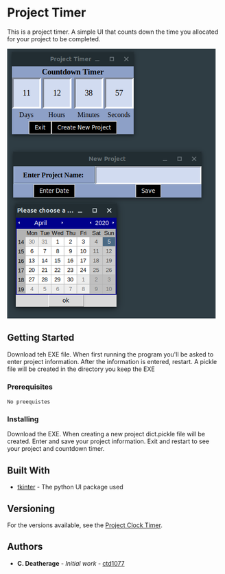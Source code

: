 # Project Timer

This is a project timer. A simple UI that counts down the time you allocated for your project to be completed.

![](image/4.png)


## Getting Started

Download teh EXE file. When first running the program you'll be asked to enter project information. After the information is entered, restart. A pickle file will be created in the directory you keep the EXE


### Prerequisites

```
No preequistes
```

### Installing

Download the EXE. When creating a new project dict.pickle file will be created. 
Enter and save your project information. Exit and restart to see your project and countdown timer.

## Built With

* [tkinter](https://docs.python.org/3/library/tkinter.html) - The python UI package used

## Versioning

For the versions available, see the [Project Clock Timer](https://github.com/ctd1077/Project-Clock-Timer). 

## Authors

* **C. Deatherage** - *Initial work* - [ctd1077](https://github.com/ctd1077)

